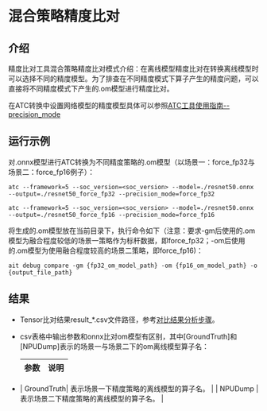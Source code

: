 # 混合策略精度比对

## 介绍
精度比对工具混合策略精度比对模式介绍：在离线模型精度比对在转换离线模型时可以选择不同的精度模型。为了排查在不同精度模式下算子产生的精度问题，可以直接将不同精度模式下产生的.om模型进行精度比对。

在ATC转换中设置网络模型的精度模型具体可以参照[ATC工具使用指南--precision_mode](https://www.hiascend.com/document/detail/zh/canncommercial/63RC1/inferapplicationdev/atctool/atctool_000092.html)


## 运行示例
对.onnx模型进行ATC转换为不同精度策略的.om模型（以场景一：force_fp32与场景二：force_fp16例子）：
```
atc --framework=5 --soc_version=<soc_version> --model=./resnet50.onnx --output=./resnet50_force_fp32 --precision_mode=force_fp32

atc --framework=5 --soc_version=<soc_version> --model=./resnet50.onnx --output=./resnet50_force_fp16 --precision_mode=force_fp16

```
将生成的.om模型放在当前目录下，执行命令如下（注意：要求-gm后使用的.om模型为融合程度较低的场景一策略作为标杆数据，即force_fp32；-om后使用的.om模型为使用融合程度较高的场景二策略，即force_fp16)：
```
ait debug compare -gm {fp32_om_model_path} -om {fp16_om_model_path} -o {output_file_path} 
```

## 结果

- Tensor比对结果result_*.csv文件路径，参考[对比结果分析步骤](../result_analyse/README.md)。

- csv表格中输出参数和onnx比对om模型有区别，其中[GroundTruth]和[NPUDump]表示的场景一与场景二下的om离线模型算子名：

  | 参数               | 说明                   |
  |-----------------------|----------------------|
- | GroundTruth| 表示场景一下精度策略的离线模型的算子名。 | 
  | NPUDump   | 表示场景二下精度策略的离线模型的算子名。 | 

